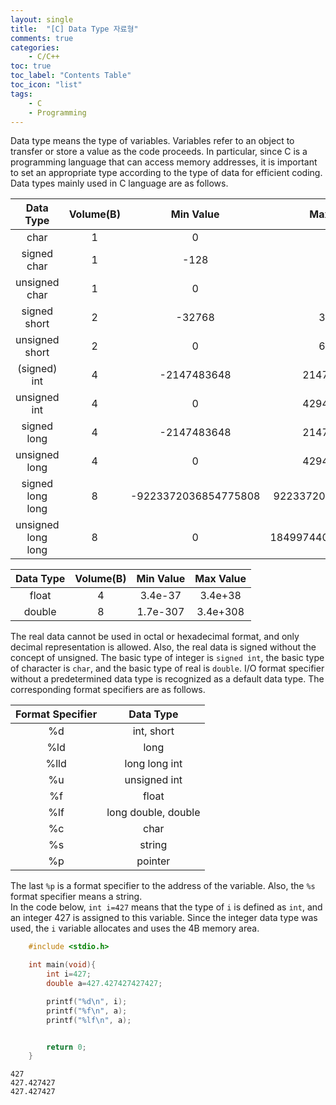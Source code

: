 ```yaml
---
layout: single
title:  "[C] Data Type 자료형"
comments: true
categories:
    - C/C++
toc: true
toc_label: "Contents Table"
toc_icon: "list"
tags: 
    - C
    - Programming
---
```


Data type means the type of variables. Variables refer to an object to transfer or store a value as the code proceeds. In particular, since C is a programming language that can access memory addresses, it is important to set an appropriate type according to the type of data for efficient coding. Data types mainly used in C language are as follows.



|Data Type | Volume(B) | Min Value | Max Value |
|:---:   |:---:   | :---:   | :---:   |
|char | 1 | 0 | 127 |
|signed char | 1 | -128 | 127 |
|unsigned char | 1 | 0 | 255 |
|signed short | 2 | -32768 | 32767 |
|unsigned short |2 | 0 | 65535 |
| (signed) int | 4 | -2147483648 | 2147483647 |
|unsigned int | 4 | 0 | 4294967295 |
|signed long | 4 | -2147483648 | 2147483647 |
|unsigned long | 4 |0 | 4294967295 |
|signed long long | 8 | -9223372036854775808 | 9223372036854775808 |
|unsigned long long | 8 | 0 | 18499744073709551615 |




|Data Type | Volume(B) | Min Value | Max Value |
|:---:   |:---:   | :---:   | :---:   |
| float | 4 | 3.4e-37 | 3.4e+38 |
| double | 8 | 1.7e-307 | 3.4e+308 |



The real data cannot be used in octal or hexadecimal format, and only decimal representation is allowed. Also, the real data is signed without the concept of unsigned. The basic type of integer is `signed int`, the basic type of character is `char`, and the basic type of real is `double`. I/O format specifier without a predetermined data type is recognized as a default data type. The corresponding format specifiers are as follows.



| Format Specifier | Data Type   |
|:---:   |:---:   | 
| %d | int, short | 
| %ld | long |
| %lld | long long int |
| %u | unsigned int |
| %f | float
| %lf | long double, double|
| %c | char|
| %s | string|
| %p | pointer| 



The last `%p` is a format specifier to the address of the variable. Also, the `%s` format specifier means a string.  
In the code below, `int i=427` means that the type of `i` is defined as `int`, and an integer 427 is assigned to this variable. Since the integer data type was used, the `i` variable allocates and uses the 4B memory area.



```c
    #include <stdio.h>

    int main(void){
        int i=427;
        double a=427.427427427427;

        printf("%d\n", i);
        printf("%f\n", a);
        printf("%lf\n", a);


        return 0;
    }   
```


```
427
427.427427
427.427427

```
